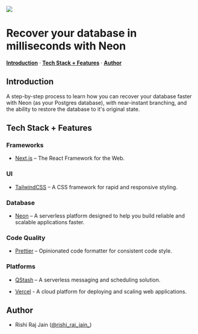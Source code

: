 ![](https://github.com/user-attachments/assets/d5b93381-d329-4358-8454-36edf69c855f)

# Recover your database in milliseconds with Neon

<p>
  <a href="#introduction"><strong>Introduction</strong></a> ·
  <a href="#tech-stack--features"><strong>Tech Stack + Features</strong></a> ·
  <a href="#author"><strong>Author</strong></a>
</p>

## Introduction

A step-by-step process to learn how you can recover your database faster with Neon (as your Postgres database), with near-instant branching, and the ability to restore the database to it's original state.

## Tech Stack + Features

### Frameworks

- [Next.js](https://nextjs.org) – The React Framework for the Web.

### UI

- [TailwindCSS](https://tailwindcss.com) – A CSS framework for rapid and responsive styling.

### Database

- [Neon](https://neon.tech) – A serverless platform designed to help you build reliable and scalable applications faster.

### Code Quality

- [Prettier](https://prettier.io/) – Opinionated code formatter for consistent code style.

### Platforms

- [QStash](https://upstash.com/docs/qstash/overall/getstarted) – A serverless messaging and scheduling solution.

- [Vercel](https://vercel.com) - A cloud platform for deploying and scaling web applications.

## Author

- Rishi Raj Jain ([@rishi_raj_jain_](https://twitter.com/rishi_raj_jain_))

